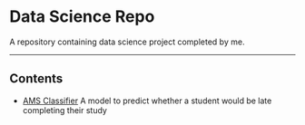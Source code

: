 # Data Science Repo
A repository containing data science project completed by me.

<hr>

## Contents
- [AMS Classifier](https://github.com/junedism/data-science-repo/blob/main/AMS%20Classifier.ipynb) A model to predict whether a student would be late completing their study

